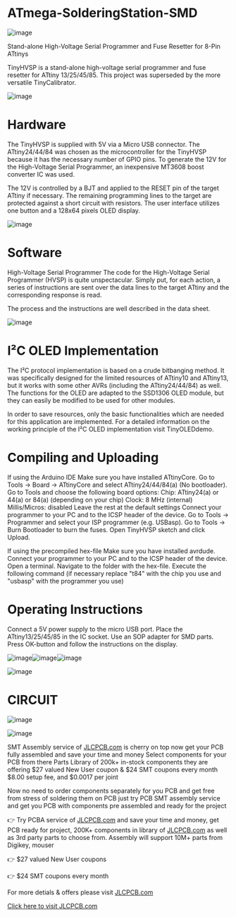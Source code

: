 # ATmega-SolderingStation-SMD

![image](https://user-images.githubusercontent.com/19898602/161411367-82505b68-44f8-4dbc-8081-3d66040bf90b.png)

Stand-alone High-Voltage Serial Programmer and Fuse Resetter for 8-Pin ATtinys


TinyHVSP is a stand-alone high-voltage serial programmer and fuse resetter for ATtiny 13/25/45/85. This project was superseded by the more versatile TinyCalibrator.

![image](https://user-images.githubusercontent.com/19898602/161411380-33ae840a-a475-418f-bb31-1a10526cb567.png)


# Hardware

The TinyHVSP is supplied with 5V via a Micro USB connector. The ATtiny24/44/84 was chosen as the microcontroller for the TinyHVSP because it has the necessary number of GPIO pins. To generate the 12V for the High-Voltage Serial Programmer, an inexpensive MT3608 boost converter IC was used.

The 12V is controlled by a BJT and applied to the RESET pin of the target ATtiny if necessary. The remaining programming lines to the target are protected against a short circuit with resistors. The user interface utilizes one button and a 128x64 pixels OLED display.

![image](https://user-images.githubusercontent.com/19898602/161411404-ca3d7238-95f0-4006-959d-fd46727fb77c.png)


# Software 

High-Voltage Serial Programmer
The code for the High-Voltage Serial Programmer (HVSP) is quite unspectacular. Simply put, for each action, a series of instructions are sent over the data lines to the target ATtiny and the corresponding response is read. 

The process and the instructions are well described in the data sheet.

![image](https://user-images.githubusercontent.com/19898602/161411416-38a443c3-2d49-41ba-a598-0775248571ee.png)


# I²C OLED Implementation

The I²C protocol implementation is based on a crude bitbanging method. 
It was specifically designed for the limited resources of ATtiny10 and ATtiny13, but it works with some other AVRs (including the ATtiny24/44/84) as well. The functions for the OLED are adapted to the SSD1306 OLED module, but they can easily be modified to be used for other modules. 

In order to save resources, only the basic functionalities which are needed for this application are implemented. For a detailed information on the working principle of the I²C OLED implementation visit TinyOLEDdemo.


# Compiling and Uploading

If using the Arduino IDE
Make sure you have installed ATtinyCore.
Go to Tools -> Board -> ATtinyCore and select ATtiny24/44/84(a) (No bootloader).
Go to Tools and choose the following board options:
Chip: ATtiny24(a) or 44(a) or 84(a) (depending on your chip)
Clock: 8 MHz (internal)
Millis/Micros: disabled
Leave the rest at the default settings
Connect your programmer to your PC and to the ICSP header of the device.
Go to Tools -> Programmer and select your ISP programmer (e.g. USBasp).
Go to Tools -> Burn Bootloader to burn the fuses.
Open TinyHVSP sketch and click Upload.


If using the precompiled hex-file
Make sure you have installed avrdude.
Connect your programmer to your PC and to the ICSP header of the device.
Open a terminal.
Navigate to the folder with the hex-file.
Execute the following command (if necessary replace "t84" with the chip you use and "usbasp" with the programmer you use)

# Operating Instructions

Connect a 5V power supply to the micro USB port.
Place the ATtiny13/25/45/85 in the IC socket. Use an SOP adapter for SMD parts.
Press OK-button and follow the instructions on the display.

![image](https://user-images.githubusercontent.com/19898602/161411455-269058c2-78ec-4a5c-a93b-0b54480e75d1.png)![image](https://user-images.githubusercontent.com/19898602/161411457-0b542154-a9d7-433f-813e-ab357963158b.png)![image](https://user-images.githubusercontent.com/19898602/161411459-fd80f207-b121-41aa-b3ab-6c18d7a477dc.png)


![image](https://user-images.githubusercontent.com/19898602/161411465-d1a48700-1156-40e6-8b36-1c7e60898e4d.png)

# CIRCUIT
![image](https://user-images.githubusercontent.com/19898602/161411477-c861b76e-66e8-4ff0-b3e7-d5ee2dfe98e6.png)

![image](https://user-images.githubusercontent.com/19898602/161411487-4d689823-aeda-4b6f-bb0f-219ecf9add38.png)

SMT Assembly service of [JLCPCB.com](https://jlcpcb.com/IAT) is cherry on top now get your PCB fully assembled and save your time and money
Select components for your PCB from there Parts Library of 200k+ in-stock components
they are offering $27 valued New User coupon  & $24 SMT coupons every month
$8.00 setup fee, and $0.0017  per joint

Now no need to order components separately for you PCB and get free from stress of soldering them on PCB just try PCB SMT assembly service and get you PCB with components pre assembled and ready for the project


👉 Try PCBA service of [JLCPCB.com](https://jlcpcb.com/IAT) and save your time and money, get PCB ready for project, 200K+ components in library of [JLCPCB.com](https://jlcpcb.com/IAT) as well as 3rd party         parts to choose from. 
    Assembly will support 10M+ parts from Digikey, mouser
    
👉 $27 valued New User coupons 

👉 $24 SMT coupons every month


For more detials & offers please visit [JLCPCB.com](https://jlcpcb.com/IAT)


[Click here to visit JLCPCB.com](https://jlcpcb.com/IAT)






